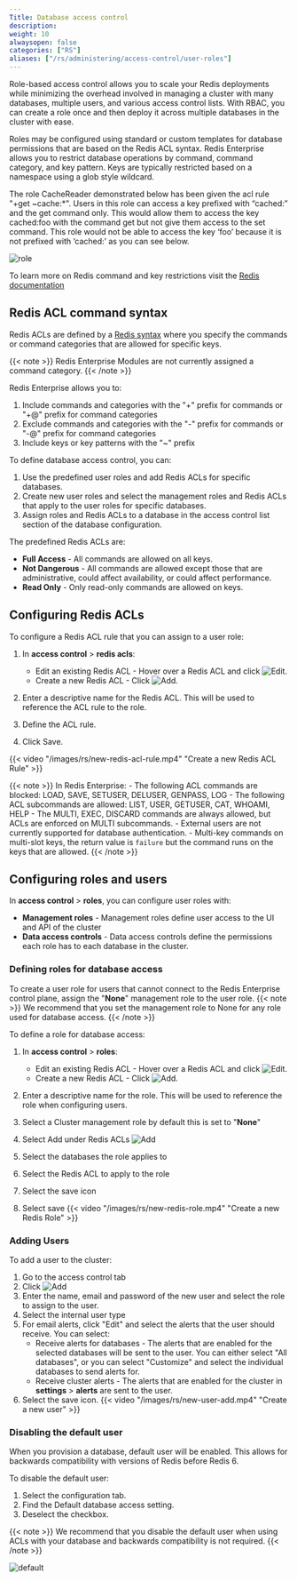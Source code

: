 ```yaml
---
Title: Database access control
description:
weight: 10
alwaysopen: false
categories: ["RS"]
aliases: ["/rs/administering/access-control/user-roles"]
---
```

Role-based access control allows you to scale your Redis deployments while minimizing the overhead involved in managing a cluster with many databases, multiple users, and various access control lists. With RBAC, you can create a role once and then deploy it across multiple databases in the cluster with ease.

Roles may be configured using standard or custom templates for database permissions that are based on the Redis ACL syntax. Redis Enterprise allows you to restrict database operations by command, command category, and key pattern.
Keys are typically restricted based on a namespace using a glob style wildcard.

The role CacheReader demonstrated below has been given the acl rule "+get ~cache:*". Users in this role can access a key prefixed with “cached:” and the get command only. This would allow them to access the key cached:foo with the command get but not give them access to the set command. This role would not be able to access the key ‘foo’ because it is not prefixed with ‘cached:’ as you can see below.

![role](/images/rs/Redis-Role.png#no-click "role")

To learn more on Redis command and key restrictions visit the [Redis documentation](https://redis.io/topics/acl#acl-rules)

## Redis ACL command syntax
Redis ACLs are defined by a [Redis syntax](https://redis.io/topics/acl#acl-rules) where you specify the commands or command categories that are allowed for specific keys.

{{< note >}}
Redis Enterprise Modules are not currently assigned a command category.
{{< /note >}}

Redis Enterprise allows you to:

1. Include commands and categories with the "+" prefix for commands or "+@" prefix for command categories
1. Exclude commands and categories with the "-" prefix for commands or "-@" prefix for command categories
1. Include keys or key patterns with the "~" prefix

To define database access control, you can:

1. Use the predefined user roles and add Redis ACLs for specific databases.
1. Create new user roles and select the management roles and Redis ACLs that apply to the user roles for specific databases.
1. Assign roles and Redis ACLs to a database in the access control list section of the database configuration.

The predefined Redis ACLs are:

- **Full Access** - All commands are allowed on all keys.
- **Not Dangerous** - All commands are allowed except those that are administrative, could affect availability, or could affect performance.
- **Read Only** - Only read-only commands are allowed on keys.

## Configuring Redis ACLs

To configure a Redis ACL rule that you can assign to a user role:

1. In **access control** > **redis acls**:

    - Edit an existing Redis ACL - Hover over a Redis ACL and click ![Edit](/images/rc/icon_edit.png#no-click "Edit").
    - Create a new Redis ACL - Click ![Add](/images/rs/icon_add.png#no-click "Add").

1. Enter a descriptive name for the Redis ACL. This will be used to reference the ACL rule to the role.
1. Define the ACL rule.
1. Click Save.

{{< video "/images/rs/new-redis-acl-rule.mp4" "Create a new Redis ACL Rule" >}}

{{< note >}}
    In Redis Enterprise:
    - The following ACL commands are blocked: LOAD, SAVE, SETUSER, DELUSER, GENPASS, LOG
    - The following ACL subcommands are allowed: LIST, USER, GETUSER, CAT, WHOAMI, HELP
    - The MULTI, EXEC, DISCARD commands are always allowed, but ACLs are enforced on MULTI subcommands.
    - External users are not currently supported for database authentication.
    - Multi-key commands on multi-slot keys, the return value is `failure` but the command runs on the keys that are allowed.
{{< /note >}}

## Configuring roles and users

In **access control** > **roles**, you can configure user roles with:

- **Management roles** - Management roles define user access to the UI and API of the cluster
- **Data access controls** - Data access controls define the permissions each role has to each database in the cluster.

### Defining roles for database access

To create a user role for users that cannot connect to the Redis Enterprise control plane, assign the "**None**" management role to the user role.
{{< note >}}
We recommend that you set the management role to None for any role used for database access.
{{< /note >}}

To define a role for database access:

1. In **access control** > **roles**:

    - Edit an existing Redis ACL - Hover over a Redis ACL and click ![Edit](/images/rc/icon_edit.png#no-click "Edit").
    - Create a new Redis ACL - Click ![Add](/images/rs/icon_add.png#no-click "Add").

1. Enter a descriptive name for the role. This will be used to reference the role when configuring users.
1. Select a Cluster management role by default this is set to "**None**"
1. Select Add under Redis ACLs  ![Add](/images/rs/icon_add.png#no-click "Add")
1. Select the databases the role applies to
1. Select the Redis ACL to apply to the role
1. Select the save icon
1. Select save
{{< video "/images/rs/new-redis-role.mp4" "Create a new Redis Role" >}}

### Adding Users

To add a user to the cluster:

1. Go to the  access control tab
1. Click ![Add](/images/rs/icon_add.png#no-click "Add")
1. Enter the name, email and password of the new user and select the role to assign to the user.
1. Select the internal user type
1. For email alerts, click "Edit" and select the alerts that the user should receive. You can select:
    - Receive alerts for databases - The alerts that are enabled for the selected databases will be sent to the user. You can either select "All databases", or you can select "Customize" and select the individual databases to send alerts for.
    - Receive cluster alerts - The alerts that are enabled for the cluster in **settings** > **alerts** are sent to the user.
1. Select the save icon.
{{< video "/images/rs/new-user-add.mp4" "Create a new user" >}}

### Disabling the default user

When you provision a database, default user will be enabled. This allows for backwards compatibility with versions of Redis before Redis 6.

To disable the default user:

1. Select the configuration tab.
1. Find the Default database access setting.
1. Deselect the checkbox.

{{< note >}}
We recommend that you disable the default user when using ACLs with your database and backwards compatibility is not required.
{{< /note >}}

![default](/images/rs/default-user.png#no-click "default")
